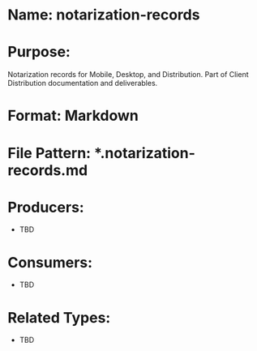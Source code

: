 # Name: notarization-records

# Purpose:
Notarization records for Mobile, Desktop, and Distribution. Part of Client Distribution documentation and deliverables.

# Format: Markdown

# File Pattern: *.notarization-records.md

# Producers:
- TBD

# Consumers:
- TBD

# Related Types:
- TBD

